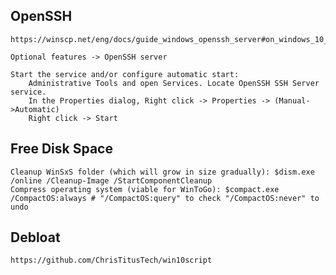 ## OpenSSH
    https://winscp.net/eng/docs/guide_windows_openssh_server#on_windows_10_version_1803_and_newer

    Optional features -> OpenSSH server

    Start the service and/or configure automatic start:
        Administrative Tools and open Services. Locate OpenSSH SSH Server service.
        In the Properties dialog, Right click -> Properties -> (Manual->Automatic)
        Right click -> Start

## Free Disk Space
    Cleanup WinSxS folder (which will grow in size gradually): $dism.exe /online /Cleanup-Image /StartComponentCleanup
    Compress operating system (viable for WinToGo): $compact.exe /CompactOS:always # "/CompactOS:query" to check "/CompactOS:never" to undo

## Debloat
    https://github.com/ChrisTitusTech/win10script
